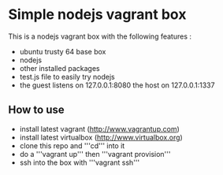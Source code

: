 # Simple nodejs vagrant box

This is a nodejs vagrant box with the following features :

* ubuntu trusty 64 base box
* nodejs 
* other installed packages 
* test.js file to easily try nodejs
* the guest listens on 127.0.0.1:8080 the host on 127.0.0.1:1337

## How to use ##

- install latest vagrant (http://www.vagrantup.com) 
- install latest virtualbox (http://www.virtualbox.org)
- clone this repo and '''cd''' into it 
- do a '''vagrant up''' then '''vagrant provision'''
- ssh into the box with '''vagrant ssh'''
